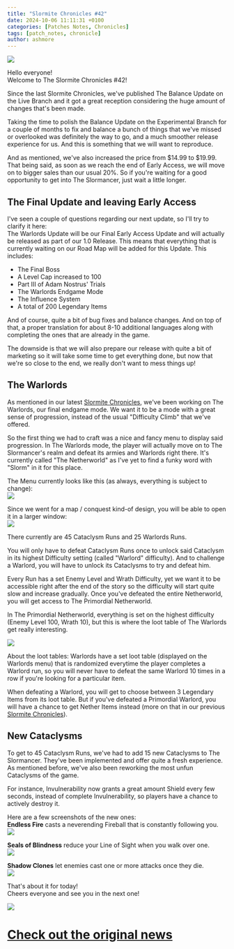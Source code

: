 ```yaml
---
title: "Slormite Chronicles #42"
date: 2024-10-06 11:11:31 +0100
categories: [Patches Notes, Chronicles]
tags: [patch_notes, chronicle]
author: ashmore
---
```

![](/assets/patch_notes/b237ebd5a6908d81335d0fc43b1f5fc5ef16552c)  
  
Hello everyone!  
Welcome to The Slormite Chronicles #42!   
  
Since the last Slormite Chronicles, we've published The Balance Update on the Live Branch and it got a great reception considering the huge amount of changes that's been made.   
  
Taking the time to polish the Balance Update on the Experimental Branch for a couple of months to fix and balance a bunch of things that we've missed or overlooked was definitely the way to go, and a much smoother release experience for us. And this is something that we will want to reproduce.  
  
And as mentioned, we've also increased the price from $14.99 to $19.99. That being said, as soon as we reach the end of Early Access, we will move on to bigger sales than our usual 20%. So if you're waiting for a good opportunity to get into The Slormancer, just wait a little longer.  
  
The Final Update and leaving Early Access
-----------------------------------------

  
I've seen a couple of questions regarding our next update, so I'll try to clarify it here:  
The Warlords Update will be our Final Early Access Update and will actually be released as part of our 1.0 Release. This means that everything that is currently waiting on our Road Map will be added for this Update. This includes:  
* The Final Boss
* A Level Cap increased to 100
* Part III of Adam Nostrus' Trials
* The Warlords Endgame Mode
* The Influence System
* A total of 200 Legendary Items

And of course, quite a bit of bug fixes and balance changes. And on top of that, a proper translation for about 8-10 additional languages along with completing the ones that are already in the game.  
  
The downside is that we will also prepare our release with quite a bit of marketing so it will take some time to get everything done, but now that we're so close to the end, we really don't want to mess things up!  
  
The Warlords
------------

  
As mentioned in our latest [Slormite Chronicles](https://store.steampowered.com/news/app/1104280/view/4592070813170478316), we've been working on The Warlords, our final endgame mode. We want it to be a mode with a great sense of progression, instead of the usual "Difficulty Climb" that we've offered.  
  
So the first thing we had to craft was a nice and fancy menu to display said progression. In The Warlords mode, the player will actually move on to The Slormancer's realm and defeat its armies and Warlords right there. It's currently called "The Netherworld" as I've yet to find a funky word with "Slorm" in it for this place.  
  
The Menu currently looks like this (as always, everything is subject to change):  
![](/assets/patch_notes/cda2ae7c348d13f54c3c86464dddcfce20d8fefa)  
  
Since we went for a map / conquest kind-of design, you will be able to open it in a larger window:  
![](/assets/patch_notes/d200e1ad006f6bd0f2225bff57e46eec6075091d)  
  
There currently are 45 Cataclysm Runs and 25 Warlords Runs.  
  
You will only have to defeat Cataclysm Runs once to unlock said Cataclysm in its highest Difficulty setting (called "Warlord" difficulty). And to challenge a Warlord, you will have to unlock its Cataclysms to try and defeat him.  
  
Every Run has a set Enemy Level and Wrath Difficulty, yet we want it to be accessible right after the end of the story so the difficulty will start quite slow and increase gradually. Once you've defeated the entire Netherworld, you will get access to The Primordial Netherworld.  
  
In The Primordial Netherworld, everything is set on the highest difficulty (Enemy Level 100, Wrath 10), but this is where the loot table of The Warlords get really interesting.  
  
![](/assets/patch_notes/e3322d705123e5553f375828b37acc6b9741f648)  
  
About the loot tables: Warlords have a set loot table (displayed on the Warlords menu) that is randomized everytime the player completes a Warlord run, so you will never have to defeat the same Warlord 10 times in a row if you're looking for a particular item.  
  
When defeating a Warlord, you will get to choose between 3 Legendary Items from its loot table. But if you've defeated a Primordial Warlord, you will have a chance to get Nether Items instead (more on that in our previous [Slormite Chronicles](https://store.steampowered.com/news/app/1104280/view/4592070813170478316)).  
  
New Cataclysms
--------------

  
To get to 45 Cataclysm Runs, we've had to add 15 new Cataclysms to The Slormancer. They've been implemented and offer quite a fresh experience. As mentioned before, we've also been reworking the most unfun Cataclysms of the game.  
  
For instance, Invulnerability now grants a great amount Shield every few seconds, instead of complete Invulnerability, so players have a chance to actively destroy it.  
  
Here are a few screenshots of the new ones:  
**Endless Fire** casts a neverending Fireball that is constantly following you.  
![](/assets/patch_notes/c2a2d239e6c423585d0ceca6866812e5364f0ae6)  
  
**Seals of Blindness** reduce your Line of Sight when you walk over one.  
![](/assets/patch_notes/5f14923f4b3174689328d88b659670eb051b62b0)  
  
**Shadow Clones** let enemies cast one or more attacks once they die.  
![](/assets/patch_notes/2a23d6bd7d2246f8481eb2bc0a4dc48b3be033a9)  
  
  
That's about it for today!  
Cheers everyone and see you in the next one!  
  
![](/assets/patch_notes/5294cb6e23b9b56386e991bcec197ea8732a9324)

# <a href="https://steamstore-a.akamaihd.net/news/externalpost/steam_community_announcements/6350729003504526095" target="_blank">Check out the original news</a>